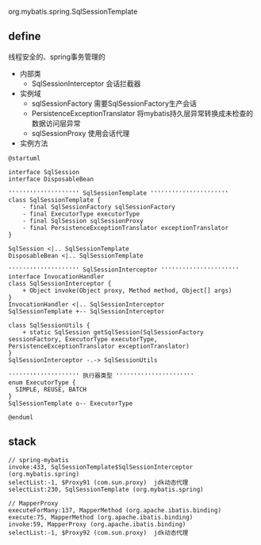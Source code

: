 org.mybatis.spring.SqlSessionTemplate

## define
线程安全的、spring事务管理的

* 内部类
  * SqlSessionInterceptor 会话拦截器
* 实例域
  * sqlSessionFactory 需要SqlSessionFactory生产会话
  * PersistenceExceptionTranslator 将mybatis持久层异常转换成未检查的数据访问层异常
  * sqlSessionProxy 使用会话代理
* 实例方法

```plantuml
@startuml

interface SqlSession
interface DisposableBean

'''''''''''''''''''' SqlSessionTemplate ''''''''''''''''''''''
class SqlSessionTemplate {
    - final SqlSessionFactory sqlSessionFactory
    - final ExecutorType executorType
    - final SqlSession sqlSessionProxy
    - final PersistenceExceptionTranslator exceptionTranslator
}

SqlSession <|.. SqlSessionTemplate
DisposableBean <|.. SqlSessionTemplate

'''''''''''''''''''' SqlSessionInterceptor ''''''''''''''''''''''
interface InvocationHandler
class SqlSessionInterceptor {
    + Object invoke(Object proxy, Method method, Object[] args)
}
InvocationHandler <|.. SqlSessionInterceptor
SqlSessionTemplate +-- SqlSessionInterceptor

class SqlSessionUtils {
    + static SqlSession getSqlSession(SqlSessionFactory sessionFactory, ExecutorType executorType, PersistenceExceptionTranslator exceptionTranslator)
}
SqlSessionInterceptor -.-> SqlSessionUtils

'''''''''''''''''''' 执行器类型 ''''''''''''''''''''''
enum ExecutorType {
  SIMPLE, REUSE, BATCH
}
SqlSessionTemplate o-- ExecutorType

@enduml
```

## stack

```
// spring-mybatis
invoke:433, SqlSessionTemplate$SqlSessionInterceptor (org.mybatis.spring)
selectList:-1, $Proxy91 (com.sun.proxy)  jdk动态代理
selectList:230, SqlSessionTemplate (org.mybatis.spring)

// MapperProxy
executeForMany:137, MapperMethod (org.apache.ibatis.binding)
execute:75, MapperMethod (org.apache.ibatis.binding)
invoke:59, MapperProxy (org.apache.ibatis.binding)
selectList:-1, $Proxy92 (com.sun.proxy)  jdk动态代理
```